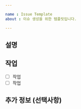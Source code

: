 ```yaml
---

name : Issue Template
about : 이슈 생성을 위한 템플릿입니다.

---
```


## 설명

<!-- 이슈에 대해 설명해주세요 -->

## 작업

<!-- 해야 할 일을 작성해주세요 -->

- [ ] 작업
- [ ] 작업

## 추가 정보 (선택사항)

<!-- 참고할 정보를 작성해주세요 -->